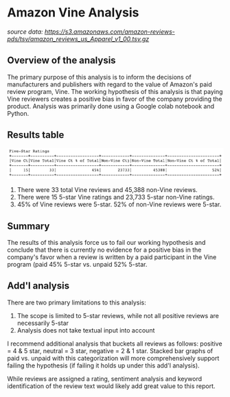 # Amazon Vine Analysis
_source data: https://s3.amazonaws.com/amazon-reviews-pds/tsv/amazon_reviews_us_Apparel_v1_00.tsv.gz_

## Overview of the analysis
The primary purpose of this analysis is to inform the decisions of manufacturers and publishers with regard to the value of Amazon's paid review program, Vine.  The working hypothesis of this analysis is that paying Vine reviewers creates a positive bias in favor of the company providing the product.  Analysis was primarily done using a Google colab notebook and Python.

## Results table
![del_3_a.png](https://github.com/crkaide/Amazon_Vine_Analysis/blob/main/Images/del_3_a.png?raw=true)

1. There were 33 total Vine reviews and 45,388 non-Vine reviews.
2. There were 15 5-star Vine ratings and 23,733 5-star non-Vine ratings.
3. 45% of Vine reviews were 5-star.  52% of non-Vine reviews were 5-star.

## Summary
The results of this analysis force us to fail our working hypothesis and conclude that there is currently no evidence for a positive bias in the company's favor when a review is written by a paid participant in the Vine program (paid 45% 5-star vs. unpaid 52% 5-star.

## Add'l analysis
There are two primary limitations to this analysis:

1. The scope is limited to 5-star reviews, while not all positive reviews are necessarily 5-star
2. Analysis does not take textual input into account

I recommend additional analysis that buckets all reviews as follows: positive = 4 & 5 star, neutral = 3 star, negative = 2 & 1 star.  Stacked bar graphs of paid vs. unpaid with this categorization will more comprehensively support failing the hypothesis (if failing it holds up under this add'l analysis).  

While reviews are assigned a rating, sentiment analysis and keyword identification of the review text would likely add great value to this report.
